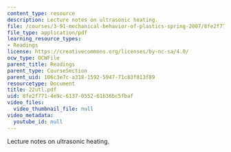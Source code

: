 ```yaml
---
content_type: resource
description: Lecture notes on ultrasonic heating.
file: /courses/3-91-mechanical-behavior-of-plastics-spring-2007/8fe2f7714e9c6137055261b36bc5fbaf_22utl.pdf
file_type: application/pdf
learning_resource_types:
- Readings
license: https://creativecommons.org/licenses/by-nc-sa/4.0/
ocw_type: OCWFile
parent_title: Readings
parent_type: CourseSection
parent_uid: 106c3e7c-a318-1592-5947-71c83f813f89
resourcetype: Document
title: 22utl.pdf
uid: 8fe2f771-4e9c-6137-0552-61b36bc5fbaf
video_files:
  video_thumbnail_file: null
video_metadata:
  youtube_id: null
---
```

Lecture notes on ultrasonic heating.